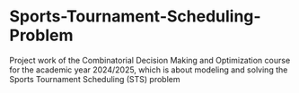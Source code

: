 # Sports-Tournament-Scheduling-Problem
Project work of the Combinatorial Decision Making and Optimization course for the academic year 2024/2025, which is about  modeling and solving the Sports Tournament Scheduling (STS) problem
